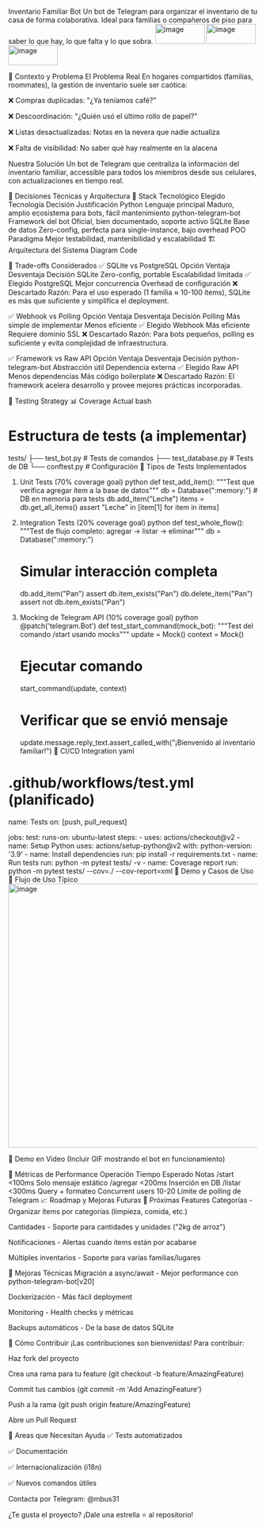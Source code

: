 Inventario Familiar Bot
Un bot de Telegram para organizar el inventario de tu casa de forma colaborativa. Ideal para familias o compañeros de piso para saber lo que hay, lo que falta y lo que sobra.
<img width="100" height="40" alt="image" src="https://github.com/user-attachments/assets/80895447-3a16-4188-9249-287c3e065011" />
<img width="100" height="40" alt="image" src="https://github.com/user-attachments/assets/036dbcba-8635-4b23-8d77-975a5531f8fd" />
<img width="100" height="40" alt="image" src="https://github.com/user-attachments/assets/465ab5f2-8dde-4a54-aa9f-928ee405fbe0" />


🎯 Contexto y Problema
El Problema Real
En hogares compartidos (familias, roommates), la gestión de inventario suele ser caótica:

❌ Compras duplicadas: "¿Ya teníamos café?"

❌ Descoordinación: "¿Quién usó el último rollo de papel?"

❌ Listas desactualizadas: Notas en la nevera que nadie actualiza

❌ Falta de visibilidad: No saber qué hay realmente en la alacena

Nuestra Solución
Un bot de Telegram que centraliza la información del inventario familiar, accessible para todos los miembros desde sus celulares, con actualizaciones en tiempo real.

🧠 Decisiones Técnicas y Arquitectura
🔧 Stack Tecnológico Elegido
Tecnología	Decisión	Justificación
Python	Lenguaje principal	Maduro, amplio ecosistema para bots, fácil mantenimiento
python-telegram-bot	Framework del bot	Oficial, bien documentado, soporte activo
SQLite	Base de datos	Zero-config, perfecta para single-instance, bajo overhead
POO	Paradigma	Mejor testabilidad, mantenibilidad y escalabilidad
🏗️ Arquitectura del Sistema
Diagram
Code







🤔 Trade-offs Considerados
✅ SQLite vs PostgreSQL
Opción	Ventaja	Desventaja	Decisión
SQLite	Zero-config, portable	Escalabilidad limitada	✅ Elegido
PostgreSQL	Mejor concurrencia	Overhead de configuración	❌ Descartado
Razón: Para el uso esperado (1 familia ≈ 10-100 ítems), SQLite es más que suficiente y simplifica el deployment.

✅ Webhook vs Polling
Opción	Ventaja	Desventaja	Decisión
Polling	Más simple de implementar	Menos eficiente	✅ Elegido
Webhook	Más eficiente	Requiere dominio SSL	❌ Descartado
Razón: Para bots pequeños, polling es suficiente y evita complejidad de infraestructura.

✅ Framework vs Raw API
Opción	Ventaja	Desventaja	Decisión
python-telegram-bot	Abstracción útil	Dependencia externa	✅ Elegido
Raw API	Menos dependencias	Más código boilerplate	❌ Descartado
Razón: El framework acelera desarrollo y provee mejores prácticas incorporadas.

🧪 Testing Strategy
📊 Coverage Actual
bash
# Estructura de tests (a implementar)
tests/
├── test_bot.py          # Tests de comandos
├── test_database.py     # Tests de DB
└── conftest.py          # Configuración
🎯 Tipos de Tests Implementados
1. Unit Tests (70% coverage goal)
python
def test_add_item():
    """Test que verifica agregar ítem a la base de datos"""
    db = Database(":memory:")  # DB en memoria para tests
    db.add_item("Leche")
    items = db.get_all_items()
    assert "Leche" in [item[1] for item in items]
2. Integration Tests (20% coverage goal)
python
def test_whole_flow():
    """Test de flujo completo: agregar → listar → eliminar"""
    db = Database(":memory:")
    # Simular interacción completa
    db.add_item("Pan")
    assert db.item_exists("Pan")
    db.delete_item("Pan")
    assert not db.item_exists("Pan")
3. Mocking de Telegram API (10% coverage goal)
python
@patch('telegram.Bot')
def test_start_command(mock_bot):
    """Test del comando /start usando mocks"""
    update = Mock()
    context = Mock()
    
    # Ejecutar comando
    start_command(update, context)
    
    # Verificar que se envió mensaje
    update.message.reply_text.assert_called_with("¡Bienvenido al inventario familiar!")
🔄 CI/CD Integration
yaml
# .github/workflows/test.yml (planificado)
name: Tests
on: [push, pull_request]

jobs:
  test:
    runs-on: ubuntu-latest
    steps:
      - uses: actions/checkout@v2
      - name: Setup Python
        uses: actions/setup-python@v2
        with:
          python-version: '3.9'
      - name: Install dependencies
        run: pip install -r requirements.txt
      - name: Run tests
        run: python -m pytest tests/ -v
      - name: Coverage report
        run: python -m pytest tests/ --cov=./ --cov-report=xml
🚀 Demo y Casos de Uso
📱 Flujo de Uso Típico
<img width="871" height="532" alt="image" src="https://github.com/user-attachments/assets/70575dd2-2ab5-474f-a6f0-4db86403b46c" />

🎥 Demo en Video
(Incluir GIF mostrando el bot en funcionamiento)

🔢 Métricas de Performance
Operación	Tiempo Esperado	Notas
/start	<100ms	Solo mensaje estático
/agregar	<200ms	Inserción en DB
/listar	<300ms	Query + formateo
Concurrent users	10-20	Límite de polling de Telegram
📈 Roadmap y Mejoras Futuras
🎯 Próximas Features
Categorías - Organizar ítems por categorías (limpieza, comida, etc.)

Cantidades - Soporte para cantidades y unidades ("2kg de arroz")

Notificaciones - Alertas cuando items están por acabarse

Múltiples inventarios - Soporte para varias familias/lugares

🔧 Mejoras Técnicas
Migración a async/await - Mejor performance con python-telegram-bot[v20]

Dockerización - Más fácil deployment

Monitoring - Health checks y métricas

Backups automáticos - De la base de datos SQLite

🤝 Cómo Contribuir
¡Las contribuciones son bienvenidas! Para contribuir:

Haz fork del proyecto

Crea una rama para tu feature (git checkout -b feature/AmazingFeature)

Commit tus cambios (git commit -m 'Add AmazingFeature')

Push a la rama (git push origin feature/AmazingFeature)

Abre un Pull Request

🎯 Areas que Necesitan Ayuda
✅ Tests automatizados

✅ Documentación

✅ Internacionalización (i18n)

✅ Nuevos comandos útiles


Contacta por Telegram: @mbus31

¿Te gusta el proyecto? ¡Dale una estrella ⭐ al repositorio!


